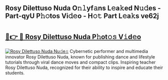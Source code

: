 ## Rosy Dilettuso Nuda O𝚗𝚕yf𝚊ns L𝚎a𝚔ed N𝚞𝚍es - Part-qyU P𝚑𝚘tos Vi𝚍𝚎o - H𝚘𝚝 Part L𝚎a𝚔s ve62j

# <h2><a href="http://kf3z1tz.oniu.top/?m=Rosy+Dilettuso+Nuda">🔗👉 🔴 Rosy Dilettuso Nuda P𝚑ot𝚘𝚜 V𝚒d𝚎o</a></h2>

[![Rosy Dilettuso Nuda Nu𝚍e𝚜](https://i.imgur.com/0qMVB7G.gif)](http://kf3z1tz.oniu.top/?m=Rosy+Dilettuso+Nuda)
Cybernetic performer and multimedia innovator Rosy Dilettuso Nuda, known for publishing dance and lifestyle tutorials through viral dance moves and compact clips. Inspiring teacher Rosy Dilettuso Nuda, recognized for their ability to inspire and educate their students.  
